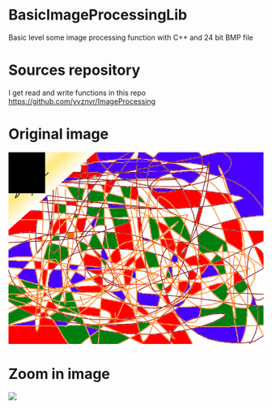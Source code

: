 # BasicImageProcessingLib
Basic level some image processing function with C++ and 24 bit BMP file

# Sources repository

I get read and write functions in this repo https://github.com/yvznvr/ImageProcessing


# Original image 
<img src="BasicImageProcessLibrary/asd.bmp" border="0" />

# Zoom in image 

<img src="BasicImageProcessLibrary/aa.bmp" border="0" />
